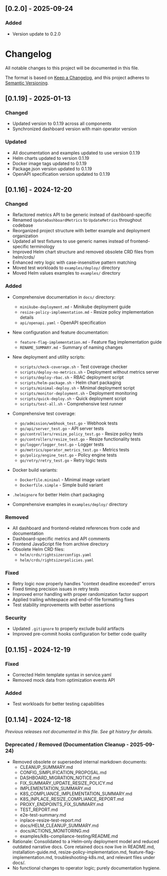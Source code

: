 ## [0.2.0] - 2025-09-24

### Added
- Version update to 0.2.0

# Changelog

All notable changes to this project will be documented in this file.

The format is based on [Keep a Changelog](https://keepachangelog.com/en/1.0.0/),
and this project adheres to [Semantic Versioning](https://semver.org/spec/v2.0.0.html).

## [0.1.19] - 2025-01-13

### Changed
- Updated version to 0.1.19 across all components
- Synchronized dashboard version with main operator version

### Updated
- All documentation and examples updated to use version 0.1.19
- Helm charts updated to version 0.1.19
- Docker image tags updated to 0.1.19
- Package.json version updated to 0.1.19
- OpenAPI specification version updated to 0.1.19

## [0.1.16] - 2024-12-20

### Changed
- Refactored metrics API to be generic instead of dashboard-specific
- Renamed `UpdateDashboardMetrics` to `UpdateMetrics` throughout codebase
- Reorganized project structure with better example and deployment organization
- Updated all test fixtures to use generic names instead of frontend-specific terminology
- Improved Helm chart structure and removed obsolete CRD files from helm/crds/
- Enhanced retry logic with case-insensitive pattern matching
- Moved test workloads to `examples/deploy/` directory
- Moved Helm values examples to `examples/` directory

### Added
- Comprehensive documentation in `docs/` directory:

  - `minikube-deployment.md` - Minikube deployment guide
  - `resize-policy-implementation.md` - Resize policy implementation details
  - `api/openapi.yaml` - OpenAPI specification
- New configuration and feature documentation:

  - `feature-flag-implementation.md` - Feature flag implementation guide
  - `RENAME_SUMMARY.md` - Summary of naming changes

- New deployment and utility scripts:
  - `scripts/check-coverage.sh` - Test coverage checker
  - `scripts/deploy-no-metrics.sh` - Deployment without metrics server
  - `scripts/deploy-rbac.sh` - RBAC deployment script
  - `scripts/helm-package.sh` - Helm chart packaging
  - `scripts/minimal-deploy.sh` - Minimal deployment script
  - `scripts/monitor-deployment.sh` - Deployment monitoring
  - `scripts/quick-deploy.sh` - Quick deployment script
  - `scripts/test-all.sh` - Comprehensive test runner
- Comprehensive test coverage:
  - `go/admission/webhook_test.go` - Webhook tests
  - `go/api/server_test.go` - API server tests
  - `go/controllers/resize_policy_test.go` - Resize policy tests
  - `go/controllers/resize_test.go` - Resize functionality tests
  - `go/logger/logger_test.go` - Logger tests
  - `go/metrics/operator_metrics_test.go` - Metrics tests
  - `go/policy/engine_test.go` - Policy engine tests
  - `go/retry/retry_test.go` - Retry logic tests
- Docker build variants:
  - `Dockerfile.minimal` - Minimal image variant
  - `Dockerfile.simple` - Simple build variant
- `.helmignore` for better Helm chart packaging
- Comprehensive examples in `examples/deploy/` directory

### Removed
- All dashboard and frontend-related references from code and documentation
- Dashboard-specific metrics and API comments
- Frontend JavaScript file from archive directory
- Obsolete Helm CRD files:
  - `helm/crds/rightsizerconfigs.yaml`
  - `helm/crds/rightsizerpolicies.yaml`

### Fixed
- Retry logic now properly handles "context deadline exceeded" errors
- Fixed timing precision issues in retry tests
- Improved error handling with proper randomization factor support
- Applied trailing whitespace and end-of-file formatting fixes
- Test stability improvements with better assertions

### Security
- Updated `.gitignore` to properly exclude build artifacts
- Improved pre-commit hooks configuration for better code quality

## [0.1.15] - 2024-12-19

### Fixed
- Corrected Helm template syntax in service.yaml
- Removed mock data from optimization events API

### Added
- Test workloads for better testing capabilities

## [0.1.14] - 2024-12-18

_Previous releases not documented in this file. See git history for details._

### Deprecated / Removed (Documentation Cleanup - 2025-09-24)
- Removed obsolete or superseded internal markdown documents:
  - CLEANUP_SUMMARY.md
  - CONFIG_SIMPLIFICATION_PROPOSAL.md
  - DASHBOARD_MIGRATION_NOTICE.md
  - FIX_SUMMARY_UPDATE_RESIZE_POLICY.md
  - IMPLEMENTATION_SUMMARY.md
  - K8S_COMPLIANCE_IMPLEMENTATION_SUMMARY.md
  - K8S_INPLACE_RESIZE_COMPLIANCE_REPORT.md
  - PROXY_ENDPOINTS_FIX_SUMMARY.md
  - TEST_REPORT.md
  - e2e-test-summary.md
  - inplace-resize-test-report.md
  - docs/HELM_CLEANUP_SUMMARY.md
  - docs/ACTIONS_MONITORING.md
  - examples/k8s-compliance-testing/README.md
- Rationale: Consolidated to a Helm‑only deployment model and reduced outdated narrative docs. Core retained docs now live in README.md, installation-guide.md, resize-policy-implementation.md, feature-flag-implementation.md, troubleshooting-k8s.md, and relevant files under docs/.
- No functional changes to operator logic; purely documentation hygiene.
